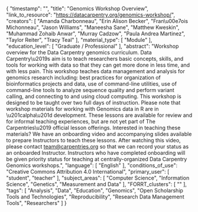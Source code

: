 {
    "timestamp": "",
    "title": "Genomics Workshop Overview",
    "link_to_resource": "https://datacarpentry.org/genomics-workshop/",
    "creators": [
        "Amanda Charbonneau",
        "Erin Alison Becker",
        "Fran\u00e7ois Michonneau",
        "Jason Williams",
        "Maneesha Sane",
        "Matthew Kweskin",
        "Muhammad Zohaib Anwar",
        "Murray Cadzow",
        "Paula Andrea Martinez",
        "Taylor Reiter",
        "Tracy Teal"
    ],
    "material_type": [
        "Module"
    ],
    "education_level": [
        "Graduate / Professional"
    ],
    "abstract": "Workshop overview for the Data Carpentry genomics curriculum. Data Carpentry\u2019s aim is to teach researchers basic concepts, skills, and tools for working with data so that they can get more done in less time, and with less pain. This workshop teaches data management and analysis for genomics research including: best practices for organization of bioinformatics projects and data, use of command-line utilities, use of command-line tools to analyze sequence quality and perform variant calling, and connecting to and using cloud computing. This workshop is designed to be taught over two full days of instruction. Please note that workshop materials for working with Genomics data in R are in \u201calpha\u201d development. These lessons are available for review and for informal teaching experiences, but are not yet part of The Carpentries\u2019 official lesson offerings. Interested in teaching these materials? We have an onboarding video and accompanying slides available to prepare Instructors to teach these lessons. After watching this video, please contact team@carpentries.org so that we can record your status as an onboarded Instructor. Instructors who have completed onboarding will be given priority status for teaching at centrally-organized Data Carpentry Genomics workshops.",
    "language": [
        "English"
    ],
    "conditions_of_use": "Creative Commons Attribution 4.0 International",
    "primary_user": [
        "student",
        "teacher"
    ],
    "subject_areas": [
        "Computer Science",
        "Information Science",
        "Genetics",
        "Measurement and Data"
    ],
    "FORRT_clusters": [
        ""
    ],
    "tags": [
        "Analysis",
        "Data",
        "Education",
        "Genomics",
        "Open Scholarship Tools and Technologies",
        "Reproducibility",
        "Research Data Management Tools",
        "Researchers"
    ]
}